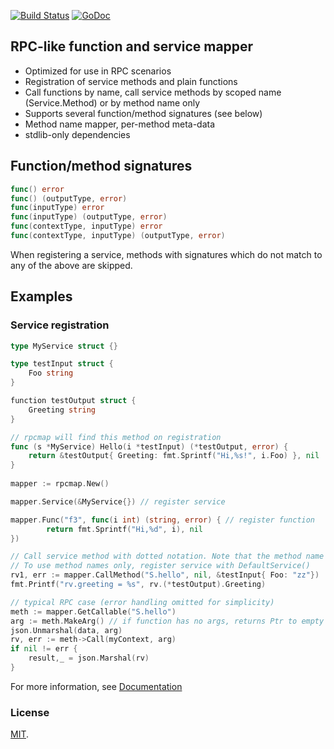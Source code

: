 [![Build Status](https://travis-ci.org/pantonov/rpcmap.svg)](https://travis-ci.org/pantonov/rpcmap) 
[![GoDoc](https://godoc.org/github.com/pantonov/rpcmap?status.svg)](https://godoc.org/github.com/pantonov/rpcmap)

## RPC-like function and service mapper

* Optimized for use in RPC scenarios
* Registration of service methods and plain functions
* Call functions by name, call service methods by scoped name (Service.Method) or by method name only
* Supports several function/method signatures (see below)
* Method name mapper, per-method meta-data
* stdlib-only dependencies

## Function/method signatures
```go
func() error
func() (outputType, error)
func(inputType) error
func(inputType) (outputType, error)
func(contextType, inputType) error
func(contextType, inputType) (outputType, error)
```
When registering a service, methods with signatures which do not match to any of the above are skipped.

## Examples

### Service registration

```go
type MyService struct {}

type testInput struct {
    Foo string
}

function testOutput struct {
    Greeting string
}

// rpcmap will find this method on registration
func (s *MyService) Hello(i *testInput) (*testOutput, error) {
    return &testOutput{ Greeting: fmt.Sprintf("Hi,%s!", i.Foo) }, nil
}
    
mapper := rpcmap.New()

mapper.Service(&MyService{}) // register service

mapper.Func("f3", func(i int) (string, error) { // register function
        return fmt.Sprintf("Hi,%d", i), nil
})

// Call service method with dotted notation. Note that the method name is lowercase (uses default mapper)
// To use method names only, register service with DefaultService()
rv1, err := mapper.CallMethod("S.hello", nil, &testInput{ Foo: "zz"})
fmt.Printf("rv.greeting = %s", rv.(*testOutput).Greeting)

// typical RPC case (error handling omitted for simplicity)
meth := mapper.GetCallable("S.hello")
arg := meth.MakeArg() // if function has no args, returns Ptr to empty struct instance
json.Unmarshal(data, arg)
rv, err := meth->Call(myContext, arg)
if nil != err {
    result,_ = json.Marshal(rv)
}

```

For more information, see [Documentation](https://godoc.org/github.com/pantonov/rpcmap)




### License
[MIT](https://opensource.org/licenses/MIT).
